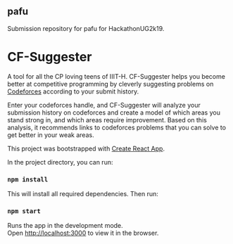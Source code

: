 ## pafu
Submission repository for pafu for HackathonUG2k19.

# CF-Suggester
A tool for all the CP loving teens of IIIT-H.
CF-Suggester helps you become better at competitive programming by cleverly suggesting problems on [Codeforces]("https://codeforces.com") according to your submit history.

Enter your codeforces handle, and CF-Suggester will analyze your submission history on codeforces and create a model of which areas you stand strong in, and which areas require improvement. Based on this analysis, it recommends links to codeforces problems that you can solve to get better in your weak areas.

This project was bootstrapped with [Create React App](https://github.com/facebook/create-react-app).

In the project directory, you can run:
### `npm install`
This will install all required dependencies. Then run:
### `npm start`
Runs the app in the development mode.<br />
Open [http://localhost:3000](http://localhost:3000) to view it in the browser.
